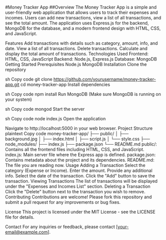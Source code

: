 #Money Tracker App
##Overview
The Money Tracker App is a simple and user-friendly web application that allows users to track their expenses and incomes. Users can add new transactions, view a list of all transactions, and see the total amount. The application uses Express.js for the backend, MongoDB for the database, and a modern frontend design with HTML, CSS, and JavaScript.

Features
Add transactions with details such as category, amount, info, and date.
View a list of all transactions.
Delete transactions.
Calculate and display the total amount of transactions.
Technologies Used
Frontend: HTML, CSS, JavaScript
Backend: Node.js, Express.js
Database: MongoDB
Getting Started
Prerequisites
Node.js
MongoDB
Installation
Clone the repository

sh
Copy code
git clone https://github.com/yourusername/money-tracker-app.git
cd money-tracker-app
Install dependencies

sh
Copy code
npm install
Run MongoDB (Make sure MongoDB is running on your system)

sh
Copy code
mongod
Start the server

sh
Copy code
node index.js
Open the application

Navigate to http://localhost:5000 in your web browser.
Project Structure
plaintext
Copy code
money-tracker-app/
├── public/
│   ├── background.jpg
│   ├── index.html
│   ├── script.js
│   └── style.css
├── node_modules/
├── index.js
├── package.json
└── README.md
public/: Contains all the frontend files including HTML, CSS, and JavaScript.
index.js: Main server file where the Express app is defined.
package.json: Contains metadata about the project and its dependencies.
README.md: The file you are reading now.
Usage
Adding a Transaction
Select the category (Expense or Income).
Enter the amount.
Provide any additional info.
Select the date of the transaction.
Click the "Add" button to save the transaction.
Viewing Transactions
The list of transactions will be displayed under the "Expenses and Incomes List" section.
Deleting a Transaction
Click the "Delete" button next to the transaction you wish to remove.
Contributing
Contributions are welcome! Please fork this repository and submit a pull request for any improvements or bug fixes.

License
This project is licensed under the MIT License - see the LICENSE file for details.

Contact
For any inquiries or feedback, please contact [your-email@example.com].
